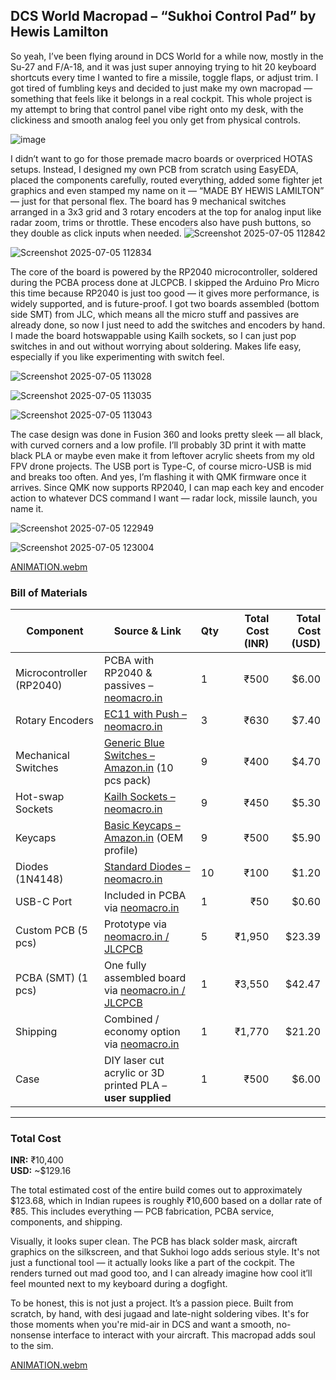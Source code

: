 ## DCS World Macropad – “Sukhoi Control Pad” by Hewis Lamilton
So yeah, I’ve been flying around in DCS World for a while now, mostly in the Su-27 and F/A-18, and it was just super annoying trying to hit 20 keyboard shortcuts every time I wanted to fire a missile, toggle flaps, or adjust trim. I got tired of fumbling keys and decided to just make my own macropad — something that feels like it belongs in a real cockpit. This whole project is my attempt to bring that control panel vibe right onto my desk, with the clickiness and smooth analog feel you only get from physical controls.

![image](https://github.com/user-attachments/assets/63e9425c-ff0c-4fce-8bdb-98e976d0ce4f)



I didn’t want to go for those premade macro boards or overpriced HOTAS setups. Instead, I designed my own PCB from scratch using EasyEDA, placed the components carefully, routed everything, added some fighter jet graphics and even stamped my name on it — “MADE BY HEWIS LAMILTON” — just for that personal flex. The board has 9 mechanical switches arranged in a 3x3 grid and 3 rotary encoders at the top for analog input like radar zoom, trims or throttle. These encoders also have push buttons, so they double as click inputs when needed.
![Screenshot 2025-07-05 112842](https://github.com/user-attachments/assets/6f11926d-800b-4775-86c3-e5b9b6284e1d)


![Screenshot 2025-07-05 112834](https://github.com/user-attachments/assets/485328e2-cc83-414f-9ae5-e2be2d53153d)



The core of the board is powered by the RP2040 microcontroller, soldered during the PCBA process done at JLCPCB. I skipped the Arduino Pro Micro this time because RP2040 is just too good — it gives more performance, is widely supported, and is future-proof. I got two boards assembled (bottom side SMT) from JLC, which means all the micro stuff and passives are already done, so now I just need to add the switches and encoders by hand. I made the board hotswappable using Kailh sockets, so I can just pop switches in and out without worrying about soldering. Makes life easy, especially if you like experimenting with switch feel.

![Screenshot 2025-07-05 113028](https://github.com/user-attachments/assets/214076bd-ea8a-4538-b12f-aaa6b9a77fe9)


![Screenshot 2025-07-05 113035](https://github.com/user-attachments/assets/463546ef-6da0-4ecf-a80e-9075225396b7)



![Screenshot 2025-07-05 113043](https://github.com/user-attachments/assets/34487366-ce58-4f5d-abe1-2668d2d040f6)




The case design was done in Fusion 360 and looks pretty sleek — all black, with curved corners and a low profile. I’ll probably 3D print it with matte black PLA or maybe even make it from leftover acrylic sheets from my old FPV drone projects. The USB port is Type-C, of course micro-USB is mid and breaks too often. And yes, I’m flashing it with QMK firmware once it arrives. Since QMK now supports RP2040, I can map each key and encoder action to whatever DCS command I want — radar lock, missile launch, you name it.



![Screenshot 2025-07-05 122949](https://github.com/user-attachments/assets/af2aa8fa-b69d-4ffc-8484-8c28ad95855a)



![Screenshot 2025-07-05 123004](https://github.com/user-attachments/assets/b2a718bd-713f-49f0-90c3-6f275a94aad9)

[ANIMATION.webm](https://github.com/user-attachments/assets/4924f250-5f39-4459-b63d-888619986233)


###  Bill of Materials 

| Component              | Source & Link                                                                                                                                     | Qty | Total Cost (INR) | Total Cost (USD) |
|------------------------|----------------------------------------------------------------------------------------------------------------------------------------------------|-----|------------------:|------------------:|
| Microcontroller (RP2040) | PCBA with RP2040 & passives – [neomacro.in](https://neomacro.in)                                                                                 | 1   | ₹500              | $6.00             |
| Rotary Encoders        | [EC11 with Push – neomacro.in](https://neomacro.in)                                                                                                | 3   | ₹630              | $7.40             |
| Mechanical Switches    | [Generic Blue Switches – Amazon.in](https://www.amazon.in/dp/B08H7V3HPG) (10 pcs pack)                                                             | 9   | ₹400              | $4.70             |
| Hot-swap Sockets       | [Kailh Sockets – neomacro.in](https://neomacro.in)                                                                                                 | 9   | ₹450              | $5.30             |
| Keycaps                | [Basic Keycaps – Amazon.in](https://www.amazon.in/dp/B09KXBCBJ8) (OEM profile)                                                                    | 9   | ₹500              | $5.90             |
| Diodes (1N4148)        | [Standard Diodes – neomacro.in](https://neomacro.in)                                                                                               | 10  | ₹100              | $1.20             |
| USB-C Port             | Included in PCBA via [neomacro.in](https://neomacro.in)                                                                                            | 1   | ₹50               | $0.60             |
| Custom PCB (5 pcs)     | Prototype via [neomacro.in / JLCPCB](https://neomacro.in)                                                                                          | 5   | ₹1,950            | $23.39            |
| PCBA (SMT) (1 pcs)     | One fully assembled board via [neomacro.in / JLCPCB](https://neomacro.in)                                                                          | 1   | ₹3,550            | $42.47            |
| Shipping               | Combined / economy option via [neomacro.in](https://neomacro.in)                                                                                   | 1   | ₹1,770            | $21.20            |
| Case                   | DIY laser cut acrylic or 3D printed PLA – **user supplied**                                                                                        | 1   | ₹500              | $6.00             |

---

###  Total Cost

**INR:** ₹10,400  
**USD:** ~$129.16




The total estimated cost of the entire build comes out to approximately $123.68, which in Indian rupees is roughly ₹10,600 based on a dollar rate of ₹85. This includes everything — PCB fabrication, PCBA service, components, and shipping.

Visually, it looks super clean. The PCB has black solder mask, aircraft graphics on the silkscreen, and that Sukhoi logo adds serious style. It's not just a functional tool — it actually looks like a part of the cockpit. The renders turned out mad good too, and I can already imagine how cool it’ll feel mounted next to my keyboard during a dogfight.

To be honest, this is not just a project. It’s a passion piece. Built from scratch, by hand, with desi jugaad and late-night soldering vibes. It's for those moments when you're mid-air in DCS and want a smooth, no-nonsense interface to interact with your aircraft. This macropad adds soul to the sim. 







[ANIMATION.webm](https://github.com/user-attachments/assets/f4643310-f5c0-4364-adad-6bed1c14704e)
